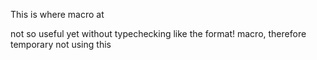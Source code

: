 This is where macro at

not so useful yet without typechecking like the format! macro, therefore temporary not using this
